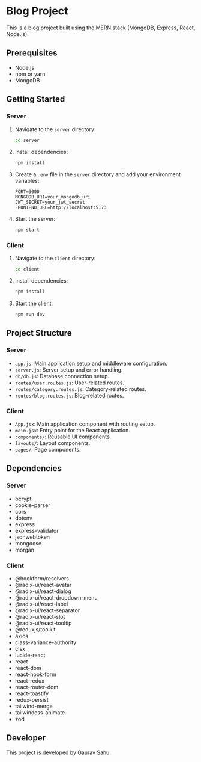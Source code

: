 # Blog Project

This is a blog project built using the MERN stack (MongoDB, Express, React, Node.js).

## Prerequisites

- Node.js
- npm or yarn
- MongoDB

## Getting Started

### Server

1. Navigate to the `server` directory:

   ```bash
   cd server
   ```

2. Install dependencies:

   ```bash
   npm install
   ```

3. Create a `.env` file in the `server` directory and add your environment variables:

   ```env
   PORT=3000
   MONGODB_URI=your_mongodb_uri
   JWT_SECRET=your_jwt_secret
   FRONTEND_URL=http://localhost:5173
   ```

4. Start the server:

   ```bash
   npm start
   ```

### Client

1. Navigate to the `client` directory:

   ```bash
   cd client
   ```

2. Install dependencies:

   ```bash
   npm install
   ```

3. Start the client:

   ```bash
   npm run dev
   ```

## Project Structure

### Server

- `app.js`: Main application setup and middleware configuration.
- `server.js`: Server setup and error handling.
- `db/db.js`: Database connection setup.
- `routes/user.routes.js`: User-related routes.
- `routes/category.routes.js`: Category-related routes.
- `routes/blog.routes.js`: Blog-related routes.

### Client

- `App.jsx`: Main application component with routing setup.
- `main.jsx`: Entry point for the React application.
- `components/`: Reusable UI components.
- `layouts/`: Layout components.
- `pages/`: Page components.

## Dependencies

### Server

- bcrypt
- cookie-parser
- cors
- dotenv
- express
- express-validator
- jsonwebtoken
- mongoose
- morgan

### Client

- @hookform/resolvers
- @radix-ui/react-avatar
- @radix-ui/react-dialog
- @radix-ui/react-dropdown-menu
- @radix-ui/react-label
- @radix-ui/react-separator
- @radix-ui/react-slot
- @radix-ui/react-tooltip
- @reduxjs/toolkit
- axios
- class-variance-authority
- clsx
- lucide-react
- react
- react-dom
- react-hook-form
- react-redux
- react-router-dom
- react-toastify
- redux-persist
- tailwind-merge
- tailwindcss-animate
- zod

## Developer

This project is developed by Gaurav Sahu.
